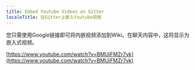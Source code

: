 ```yaml
---
title: Embed Youtube Videos on Gitter
localeTitle: 在Gitter上嵌入Youtube视频
---
```

您只需使用Google链接即可将内嵌视频添加到Wiki。在聊天内容中，这将显示为嵌入式视频。

[https://www.youtube.com/watch?v=BMUiFMZr7vk](https://www.youtube.com/watch?v=BMUiFMZr7vk)